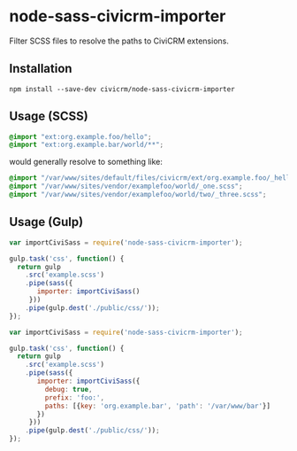 # node-sass-civicrm-importer

Filter SCSS files to resolve the paths to CiviCRM extensions.


## Installation

```
npm install --save-dev civicrm/node-sass-civicrm-importer
```


## Usage (SCSS)

```scss
@import "ext:org.example.foo/hello";
@import "ext:org.example.bar/world/**";
```

would generally resolve to something like:

```scss
@import "/var/www/sites/default/files/civicrm/ext/org.example.foo/_hello.scss";
@import "/var/www/sites/vendor/examplefoo/world/_one.scss";
@import "/var/www/sites/vendor/examplefoo/world/two/_three.scss";
```

## Usage (Gulp)

```js
var importCiviSass = require('node-sass-civicrm-importer');

gulp.task('css', function() {
  return gulp
    .src('example.scss')
    .pipe(sass({
       importer: importCiviSass()
     }))
    .pipe(gulp.dest('./public/css/'));
});
```


```js
var importCiviSass = require('node-sass-civicrm-importer');

gulp.task('css', function() {
  return gulp
    .src('example.scss')
    .pipe(sass({
       importer: importCiviSass({
         debug: true,
         prefix: 'foo:',
         paths: [{key: 'org.example.bar', 'path': '/var/www/bar'}]
       })
     }))
    .pipe(gulp.dest('./public/css/'));
});
```
